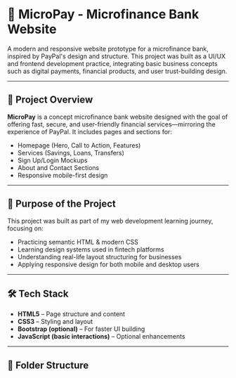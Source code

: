 # 🏦 MicroPay - Microfinance Bank Website

A modern and responsive website prototype for a microfinance bank, inspired by PayPal's design and structure. This project was built as a UI/UX and frontend development practice, integrating basic business concepts such as digital payments, financial products, and user trust-building design.

---

## 🚀 Project Overview

**MicroPay** is a concept microfinance bank website designed with the goal of offering fast, secure, and user-friendly financial services—mirroring the experience of PayPal. It includes pages and sections for:

- Homepage (Hero, Call to Action, Features)
- Services (Savings, Loans, Transfers)
- Sign Up/Login Mockups
- About and Contact Sections
- Responsive mobile-first design

---

## 🎯 Purpose of the Project

This project was built as part of my web development learning journey, focusing on:

- Practicing semantic HTML & modern CSS
- Learning design systems used in fintech platforms
- Understanding real-life layout structuring for businesses
- Applying responsive design for both mobile and desktop users

---

## 🛠️ Tech Stack

- **HTML5** – Page structure and content
- **CSS3** – Styling and layout
- **Bootstrap (optional)** – For faster UI building
- **JavaScript (basic interactions)** – Optional enhancements

---

## 📁 Folder Structure

